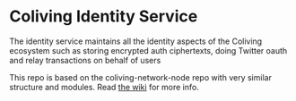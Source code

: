 # Coliving Identity Service

The identity service maintains all the identity aspects of the Coliving ecosystem such as storing encrypted auth ciphertexts, doing Twitter oauth and relay transactions on behalf of users

This repo is based on the coliving-network-node repo with very similar structure and modules. Read [the wiki](https://github.com/dgc.network/coliving-protocol/wiki/Identity-Service:-Overview) for more info.
